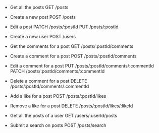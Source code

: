 - Get all the posts
    GET /posts
- Create a new post
    POST /posts

- Edit a post
    PATCH /posts/:postId
    PUT /posts/:postId
- Create a new user
    POST /users

- Get the comments for a post
    GET /posts/:postId/comments
- Create a comment for a post
    POST /posts/:postId/comments



- Edit a comment for a post
    PUT /posts/:postId/comments/:commentId
    PATCH /posts/:postId/comments/:commentId

- Delete a comment for a post
    DELETE /posts/:postId/comments/:commentId

- Add a like for a post
    POST /posts/:postId/likes

- Remove a like for a post
    DELETE /posts/:postId/likes/:likeId

- Get all the posts of a user
    GET /users/:userId/posts

- Submit a search on posts
    POST /posts/search